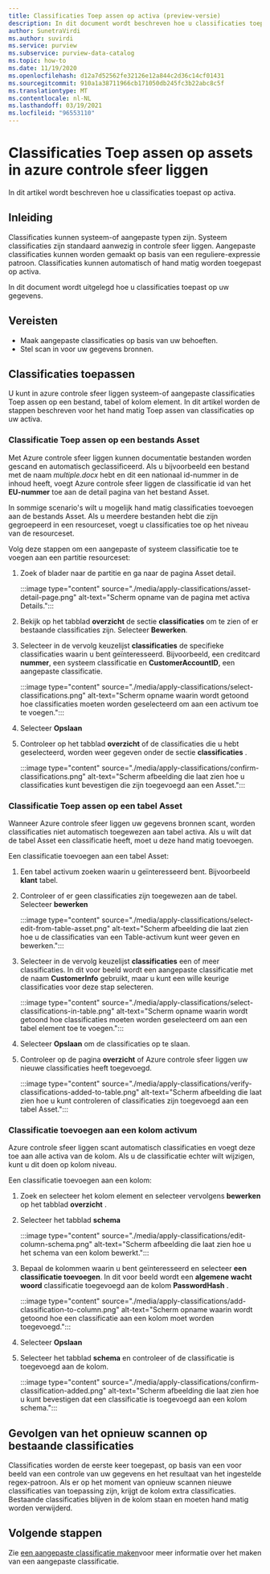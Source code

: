 ```yaml
---
title: Classificaties Toep assen op activa (preview-versie)
description: In dit document wordt beschreven hoe u classificaties toepast op activa.
author: SunetraVirdi
ms.author: suvirdi
ms.service: purview
ms.subservice: purview-data-catalog
ms.topic: how-to
ms.date: 11/19/2020
ms.openlocfilehash: d12a7d52562fe32126e12a844c2d36c14cf01431
ms.sourcegitcommit: 910a1a38711966cb171050db245fc3b22abc8c5f
ms.translationtype: MT
ms.contentlocale: nl-NL
ms.lasthandoff: 03/19/2021
ms.locfileid: "96553110"
---
```

# <a name="apply-classifications-on-assets-in-azure-purview"></a>Classificaties Toep assen op assets in azure controle sfeer liggen

In dit artikel wordt beschreven hoe u classificaties toepast op activa.

## <a name="introduction"></a>Inleiding

Classificaties kunnen systeem-of aangepaste typen zijn. Systeem classificaties zijn standaard aanwezig in controle sfeer liggen. Aangepaste classificaties kunnen worden gemaakt op basis van een reguliere-expressie patroon. Classificaties kunnen automatisch of hand matig worden toegepast op activa.

In dit document wordt uitgelegd hoe u classificaties toepast op uw gegevens.

## <a name="prerequisites"></a>Vereisten

- Maak aangepaste classificaties op basis van uw behoeften.
- Stel scan in voor uw gegevens bronnen.

## <a name="apply-classifications"></a>Classificaties toepassen
U kunt in azure controle sfeer liggen systeem-of aangepaste classificaties Toep assen op een bestand, tabel of kolom element. In dit artikel worden de stappen beschreven voor het hand matig Toep assen van classificaties op uw activa.

### <a name="apply-classification-to-a-file-asset"></a>Classificatie Toep assen op een bestands Asset
Met Azure controle sfeer liggen kunnen documentatie bestanden worden gescand en automatisch geclassificeerd. Als u bijvoorbeeld een bestand met de naam *multiple.docx* hebt en dit een nationaal id-nummer in de inhoud heeft, voegt Azure controle sfeer liggen de classificatie id van het **EU-nummer** toe aan de detail pagina van het bestand Asset.

In sommige scenario's wilt u mogelijk hand matig classificaties toevoegen aan de bestands Asset. Als u meerdere bestanden hebt die zijn gegroepeerd in een resourceset, voegt u classificaties toe op het niveau van de resourceset.

Volg deze stappen om een aangepaste of systeem classificatie toe te voegen aan een partitie resourceset:

1. Zoek of blader naar de partitie en ga naar de pagina Asset detail.

    :::image type="content" source="./media/apply-classifications/asset-detail-page.png" alt-text="Scherm opname van de pagina met activa Details.":::

1. Bekijk op het tabblad **overzicht** de sectie **classificaties** om te zien of er bestaande classificaties zijn. Selecteer **Bewerken**.

1. Selecteer in de vervolg keuzelijst **classificaties** de specifieke classificaties waarin u bent geïnteresseerd. Bijvoorbeeld, een creditcard **nummer**, een systeem classificatie en **CustomerAccountID**, een aangepaste classificatie.

    :::image type="content" source="./media/apply-classifications/select-classifications.png" alt-text="Scherm opname waarin wordt getoond hoe classificaties moeten worden geselecteerd om aan een activum toe te voegen.":::

1. Selecteer **Opslaan**

1. Controleer op het tabblad **overzicht** of de classificaties die u hebt geselecteerd, worden weer gegeven onder de sectie **classificaties** .

    :::image type="content" source="./media/apply-classifications/confirm-classifications.png" alt-text="Scherm afbeelding die laat zien hoe u classificaties kunt bevestigen die zijn toegevoegd aan een Asset.":::

### <a name="apply-classification-to-a-table-asset"></a>Classificatie Toep assen op een tabel Asset

Wanneer Azure controle sfeer liggen uw gegevens bronnen scant, worden classificaties niet automatisch toegewezen aan tabel activa. Als u wilt dat de tabel Asset een classificatie heeft, moet u deze hand matig toevoegen.

Een classificatie toevoegen aan een tabel Asset:

1. Een tabel activum zoeken waarin u geïnteresseerd bent. Bijvoorbeeld **klant** tabel.

1. Controleer of er geen classificaties zijn toegewezen aan de tabel. Selecteer **bewerken**

    :::image type="content" source="./media/apply-classifications/select-edit-from-table-asset.png" alt-text="Scherm afbeelding die laat zien hoe u de classificaties van een Table-activum kunt weer geven en bewerken.":::

1. Selecteer in de vervolg keuzelijst **classificaties** een of meer classificaties. In dit voor beeld wordt een aangepaste classificatie met de naam **CustomerInfo** gebruikt, maar u kunt een wille keurige classificaties voor deze stap selecteren.

    :::image type="content" source="./media/apply-classifications/select-classifications-in-table.png" alt-text="Scherm opname waarin wordt getoond hoe classificaties moeten worden geselecteerd om aan een tabel element toe te voegen.":::

1. Selecteer **Opslaan** om de classificaties op te slaan.

1. Controleer op de pagina **overzicht** of Azure controle sfeer liggen uw nieuwe classificaties heeft toegevoegd.

    :::image type="content" source="./media/apply-classifications/verify-classifications-added-to-table.png" alt-text="Scherm afbeelding die laat zien hoe u kunt controleren of classificaties zijn toegevoegd aan een tabel Asset.":::

### <a name="add-classification-to-a-column-asset"></a>Classificatie toevoegen aan een kolom activum

Azure controle sfeer liggen scant automatisch classificaties en voegt deze toe aan alle activa van de kolom. Als u de classificatie echter wilt wijzigen, kunt u dit doen op kolom niveau.

Een classificatie toevoegen aan een kolom:

1. Zoek en selecteer het kolom element en selecteer vervolgens **bewerken** op het tabblad **overzicht** .

1. Selecteer het tabblad **schema**

    :::image type="content" source="./media/apply-classifications/edit-column-schema.png" alt-text="Scherm afbeelding die laat zien hoe u het schema van een kolom bewerkt.":::

1. Bepaal de kolommen waarin u bent geïnteresseerd en selecteer **een classificatie toevoegen**. In dit voor beeld wordt een **algemene wacht woord** classificatie toegevoegd aan de kolom **PasswordHash** .

    :::image type="content" source="./media/apply-classifications/add-classification-to-column.png" alt-text="Scherm opname waarin wordt getoond hoe een classificatie aan een kolom moet worden toegevoegd.":::

1. Selecteer **Opslaan**

1. Selecteer het tabblad **schema** en controleer of de classificatie is toegevoegd aan de kolom.

    :::image type="content" source="./media/apply-classifications/confirm-classification-added.png" alt-text="Scherm afbeelding die laat zien hoe u kunt bevestigen dat een classificatie is toegevoegd aan een kolom schema.":::

## <a name="impact-of-rescanning-on-existing-classifications"></a>Gevolgen van het opnieuw scannen op bestaande classificaties

Classificaties worden de eerste keer toegepast, op basis van een voor beeld van een controle van uw gegevens en het resultaat van het ingestelde regex-patroon. Als er op het moment van opnieuw scannen nieuwe classificaties van toepassing zijn, krijgt de kolom extra classificaties. Bestaande classificaties blijven in de kolom staan en moeten hand matig worden verwijderd.

## <a name="next-steps"></a>Volgende stappen
Zie [een aangepaste classificatie maken](create-a-custom-classification-and-classification-rule.md)voor meer informatie over het maken van een aangepaste classificatie.